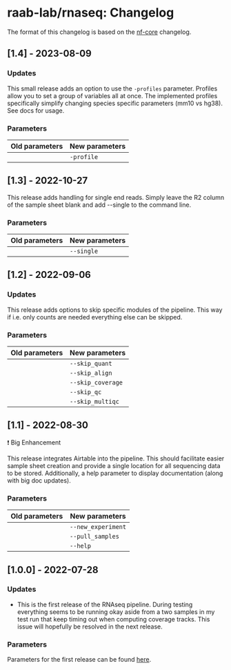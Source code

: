 raab-lab/rnaseq: Changelog
==============================

The format of this changelog is based on the [nf-core](https://github.com/nf-core/rnaseq/blob/master/CHANGELOG.md) changelog.

## [1.4] - 2023-08-09

### Updates

This small release adds an option to use the `-profiles` parameter. Profiles allow you to set a group of variables all at once.
The implemented profiles specifically simplify changing species specific parameters (mm10 vs hg38). See docs for usage.

### Parameters

| Old parameters         | New parameters         |
| ---------------------- | ---------------------- |
|                        | `-profile`	          |

## [1.3] - 2022-10-27

This release adds handling for single end reads. Simply leave the R2 column of the sample sheet blank and add --single to the command line.

### Parameters

| Old parameters         | New parameters         |
| ---------------------- | ---------------------- |
|                        | `--single`		  |

## [1.2] - 2022-09-06

### Updates

This release adds options to skip specific modules of the pipeline. This way if i.e. only counts are needed everything else can be skipped.

### Parameters

| Old parameters         | New parameters         |
| ---------------------- | ---------------------- |
|                        | `--skip_quant`	  |
|                        | `--skip_align`	  |
|                        | `--skip_coverage`  	  |
|                        | `--skip_qc`	  	  |
|                        | `--skip_multiqc`  	  |

## [1.1] - 2022-08-30

:exclamation: Big Enhancement

This release integrates Airtable into the pipeline. This should facilitate easier sample sheet creation and provide a single location for all sequencing data to be stored. Additionally, a help parameter to display documentation (along with big doc updates).

### Parameters

| Old parameters         | New parameters         |
| ---------------------- | ---------------------- |
|                        | `--new_experiment`     |
|                        | `--pull_samples`	  |
|                        | `--help`	  	  |

## [1.0.0] - 2022-07-28

### Updates

- This is the first release of the RNAseq pipeline. During testing everything seems to be running okay aside from a two samples in my test run that keep timing out when computing coverage tracks. This issue will hopefully be resolved in the next release.

### Parameters

Parameters for the first release can be found [here](docs/params.md).
